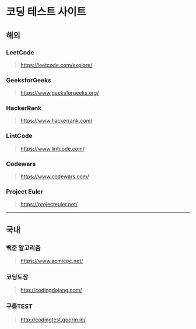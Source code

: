 # 코딩 테스트 사이트

## 해외
### LeetCode
> https://leetcode.com/explore/

### GeeksforGeeks
> https://www.geeksforgeeks.org/

### HackerRank
> https://www.hackerrank.com/

### LintCode
> https://www.lintcode.com/

### Codewars
> https://www.codewars.com/

### Project Euler
> https://projecteuler.net/

<hr>

## 국내
### 백준 알고리즘
> https://www.acmicpc.net/

### 코딩도장
> http://codingdojang.com/

### 구름TEST
> http://codingtest.goorm.io/
